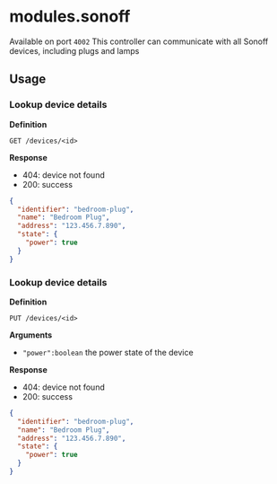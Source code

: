 # modules.sonoff

Available on port `4002`
This controller can communicate with all Sonoff devices, including plugs and lamps

## Usage

### Lookup device details

**Definition**

`GET /devices/<id>`

**Response**

- 404: device not found
- 200: success

```json
{
  "identifier": "bedroom-plug",
  "name": "Bedroom Plug",
  "address": "123.456.7.890",
  "state": {
    "power": true
  }
}
```

### Lookup device details

**Definition**

`PUT /devices/<id>`

**Arguments**

- `"power":boolean` the power state of the device

**Response**

- 404: device not found
- 200: success

```json
{
  "identifier": "bedroom-plug",
  "name": "Bedroom Plug",
  "address": "123.456.7.890",
  "state": {
    "power": true
  }
}
```
